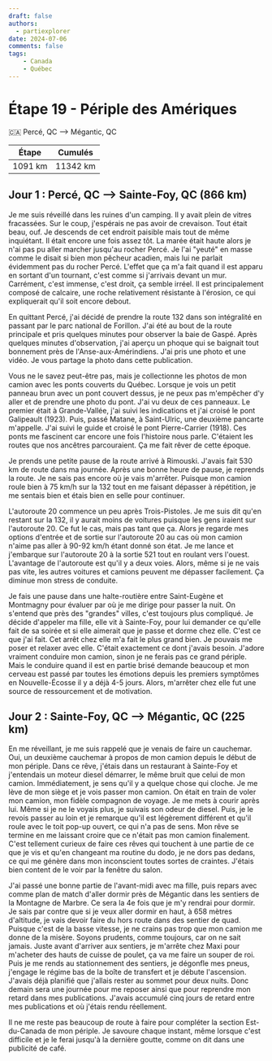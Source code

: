 ```yaml
---
draft: false
authors:
  - partiexplorer
date: 2024-07-06
comments: false
tags:
    - Canada
    - Québec
---
```


# Étape 19 - Périple des Amériques

🇨🇦 Percé, QC --> Mégantic, QC

|  Étape  |   Cumulés   |
|---------|-------------|
| 1091 km |    11342 km |

## Jour 1 : Percé, QC --> Sainte-Foy, QC (866 km)

Je me suis réveillé dans les ruines d'un camping. Il y avait plein de vitres fracassées. Sur le coup, j'espérais ne pas avoir de crevaison. Tout était beau, ouf. Je descends de cet endroit paisible mais tout de même inquiétant. Il était encore une fois assez tôt. La marée était haute alors je n'ai pas pu aller marcher jusqu'au rocher Percé. Je l'ai "yeuté" en masse comme le disait si bien mon pêcheur acadien, mais lui ne parlait évidemment pas du rocher Percé. L'effet que ça m'a fait quand il est apparu en sortant d'un tournant, c'est comme si j'arrivais devant un mur. Carrément, c'est immense, c'est droit, ça semble irréel. Il est principalement composé de calcaire, une roche relativement résistante à l'érosion, ce qui expliquerait qu'il soit encore debout.

En quittant Percé, j'ai décidé de prendre la route 132 dans son intégralité en passant par le parc national de Forillon. J'ai été au bout de la route principale et pris quelques minutes pour observer la baie de Gaspé. Après quelques minutes d'observation, j'ai aperçu un phoque qui se baignait tout bonnement près de l'Anse-aux-Amérindiens. J'ai pris une photo et une vidéo. Je vous partage la photo dans cette publication.

Vous ne le savez peut-être pas, mais je collectionne les photos de mon camion avec les ponts couverts du Québec. Lorsque je vois un petit panneau brun avec un pont couvert dessus, je ne peux pas m'empêcher d'y aller et de prendre une photo du pont. J'ai vu deux de ces panneaux. Le premier était à Grande-Vallée, j'ai suivi les indications et j'ai croisé le pont Galipeault (1923). Puis, passé Matane, à Saint-Ulric, une deuxième pancarte m'appelle. J'ai suivi le guide et croisé le pont Pierre-Carrier (1918). Ces ponts me fascinent car encore une fois l'histoire nous parle. C'étaient les routes que nos ancêtres parcouraient. Ça me fait rêver de cette époque.

Je prends une petite pause de la route arrivé à Rimouski. J'avais fait 530 km de route dans ma journée. Après une bonne heure de pause, je reprends la route. Je ne sais pas encore où je vais m'arrêter. Puisque mon camion roule bien à 75 km/h sur la 132 tout en me faisant dépasser à répétition, je me sentais bien et étais bien en selle pour continuer.

L'autoroute 20 commence un peu après Trois-Pistoles. Je me suis dit qu'en restant sur la 132, il y aurait moins de voitures puisque les gens iraient sur l'autoroute 20. Ce fut le cas, mais pas tant que ça. Alors je regarde mes options d'entrée et de sortie sur l'autoroute 20 au cas où mon camion n'aime pas aller à 90-92 km/h étant donné son état. Je me lance et j'embarque sur l'autoroute 20 à la sortie 521 tout en roulant vers l'ouest. L'avantage de l'autoroute est qu'il y a deux voies. Alors, même si je ne vais pas vite, les autres voitures et camions peuvent me dépasser facilement. Ça diminue mon stress de conduite.

Je fais une pause dans une halte-routière entre Saint-Eugène et Montmagny pour évaluer par où je me dirige pour passer la nuit. On s'entend que près des "grandes" villes, c'est toujours plus compliqué. Je décide d'appeler ma fille, elle vit à Sainte-Foy, pour lui demander ce qu'elle fait de sa soirée et si elle aimerait que je passe et dorme chez elle. C'est ce que j'ai fait. Cet arrêt chez elle m'a fait le plus grand bien. Je pouvais me poser et relaxer avec elle. C'était exactement ce dont j'avais besoin. J'adore vraiment conduire mon camion, sinon je ne ferais pas ce grand périple. Mais le conduire quand il est en partie brisé demande beaucoup et mon cerveau est passé par toutes les émotions depuis les premiers symptômes en Nouvelle-Écosse il y a déjà 4-5 jours. Alors, m'arrêter chez elle fut une source de ressourcement et de motivation.

## Jour 2 : Sainte-Foy, QC --> Mégantic, QC (225 km)

En me réveillant, je me suis rappelé que je venais de faire un cauchemar. Oui, un deuxième cauchemar à propos de mon camion depuis le début de mon périple. Dans ce rêve, j'étais dans un restaurant à Sainte-Foy et j'entendais un moteur diesel démarrer, le même bruit que celui de mon camion. Immédiatement, je sens qu'il y a quelque chose qui cloche. Je me lève de mon siège et je vois passer mon camion. On était en train de voler mon camion, mon fidèle compagnon de voyage. Je me mets à courir après lui. Même si je ne le voyais plus, je suivais son odeur de diesel. Puis, je le revois passer au loin et je remarque qu'il est légèrement différent et qu'il roule avec le toit pop-up ouvert, ce qui n'a pas de sens. Mon rêve se termine en me laissant croire que ce n'était pas mon camion finalement. C'est tellement curieux de faire ces rêves qui touchent à une partie de ce que je vis et qu'en changeant ma routine du dodo, je ne dors pas dedans, ce qui me génère dans mon inconscient toutes sortes de craintes. J'étais bien content de le voir par la fenêtre du salon.

J'ai passé une bonne partie de l'avant-midi avec ma fille, puis repars avec comme plan de match d'aller dormir près de Mégantic dans les sentiers de la Montagne de Marbre. Ce sera la 4e fois que je m'y rendrai pour dormir. Je sais par contre que si je veux aller dormir en haut, à 658 mètres d'altitude, je vais devoir faire du hors route dans des sentier de quad. Puisque c'est de la basse vitesse, je ne crains pas trop que mon camion me donne de la misère. Soyons prudents, comme toujours, car on ne sait jamais. Juste avant d'arriver aux sentiers, je m'arrête chez Maxi pour m'acheter des hauts de cuisse de poulet, ça va me faire un souper de roi. Puis je me rends au stationnement des sentiers, je dégonfle mes pneus, j'engage le régime bas de la boîte de transfert et je débute l'ascension. J'avais déjà planifié que j'allais rester au sommet pour deux nuits. Donc demain sera une journée pour me reposer ainsi que pour reprendre mon retard dans mes publications. J'avais accumulé cinq jours de retard entre mes publications et où j'étais rendu réellement.

Il ne me reste pas beaucoup de route à faire pour compléter la section Est-du-Canada de mon périple. Je savoure chaque instant, même lorsque c'est difficile et je le ferai jusqu'à la dernière goutte, comme on dit dans une publicité de café.
